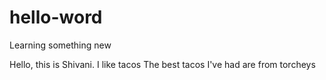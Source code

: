# hello-word
Learning something new

Hello, this is Shivani. I like tacos
The best tacos I've had are from torcheys
